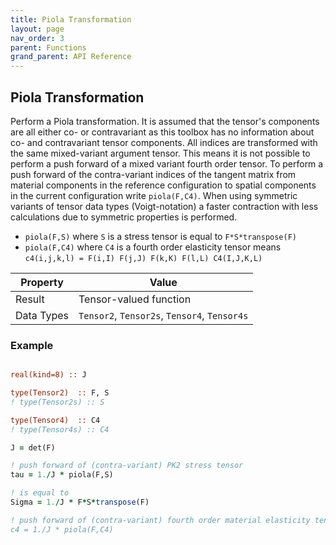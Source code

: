 ```yaml
---
title: Piola Transformation
layout: page
nav_order: 3
parent: Functions
grand_parent: API Reference
---
```


## Piola Transformation

Perform a Piola transformation. It is assumed that the tensor's components are all either co- or contravariant as this toolbox has no information about co- and contravariant tensor components. All indices are transformed with the same mixed-variant argument tensor. This means it is not possible to perform a push forward of a mixed variant fourth order tensor. To perform a push forward of the contra-variant indices of the tangent matrix from material components in the reference configuration to spatial components in the current configuration write `piola(F,C4)`. When using symmetric variants of tensor data types (Voigt-notation) a faster contraction with less calculations due to symmetric properties is performed.

- `piola(F,S)` where `S` is a stress tensor is equal to `F*S*transpose(F)`
- `piola(F,C4)` where `C4` is a fourth order elasticity tensor means `c4(i,j,k,l) = F(i,I) F(j,J) F(k,K) F(l,L) C4(I,J,K,L)`

| Property   | Value                                         |
| ---        | ---                                           |
| Result     | Tensor-valued function                        |
| Data Types | `Tensor2`, `Tensor2s`, `Tensor4`, `Tensor4s`  |

### Example

```fortran

real(kind=8) :: J

type(Tensor2)  :: F, S
! type(Tensor2s) :: S

type(Tensor4)  :: C4
! type(Tensor4s) :: C4

J = det(F)

! push forward of (contra-variant) PK2 stress tensor
tau = 1./J * piola(F,S)

! is equal to
Sigma = 1./J * F*S*transpose(F)

! push forward of (contra-variant) fourth order material elasticity tensor
c4 = 1./J * piola(F,C4)
```
